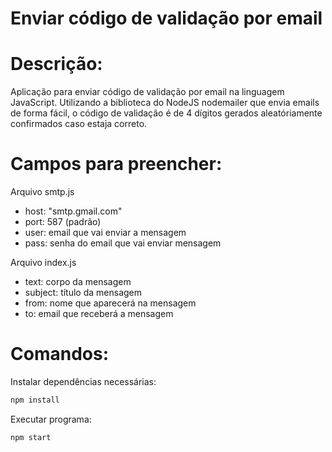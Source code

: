 # Enviar código de validação por email

# Descrição:

Aplicação para enviar código de validação por email na linguagem JavaScript. Utilizando a biblioteca do NodeJS nodemailer que envia emails de forma fácil, o código de validação é de 4 dígitos gerados aleatóriamente confirmados caso estaja correto.

# Campos para preencher:

Arquivo smtp.js

- host: "smtp.gmail.com"
- port: 587 (padrão)
- user: email que vai enviar a mensagem
- pass: senha do email que vai enviar mensagem

Arquivo index.js

- text: corpo da mensagem
- subject: título da mensagem
- from: nome que aparecerá na mensagem
- to: email que receberá a mensagem

# Comandos: 

Instalar dependências necessárias:
```bash
npm install
```
Executar programa:
```bash
npm start
```
